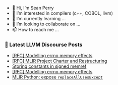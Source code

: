 - 👋 Hi, I’m Sean Perry
- 👀 I’m interested in compilers (c++, COBOL, llvm)
- 🌱 I’m currently learning ...
- 💞️ I’m looking to collaborate on ...
- 📫 How to reach me ...

<!---
s66perry/s66perry is a ✨ special ✨ repository because its `README.md` (this file) appears on your GitHub profile.
You can click the Preview link to take a look at your changes.
--->
### 📕 Latest LLVM Discourse Posts

<!-- DISCOURSE-LLVM:START -->
- [[RFC] Modelling errno memory effects](https://discourse.llvm.org/t/rfc-modelling-errno-memory-effects/82972?page=2#post_21)
- [[RFC] MLIR Project Charter and Restructuring](https://discourse.llvm.org/t/rfc-mlir-project-charter-and-restructuring/82896?page=5#post_86)
- [Storing constants in signed memref](https://discourse.llvm.org/t/storing-constants-in-signed-memref/83051#post_3)
- [[RFC] Modelling errno memory effects](https://discourse.llvm.org/t/rfc-modelling-errno-memory-effects/82972#post_20)
- [MLIR Python: expose `replaceAllUsesExcept`](https://discourse.llvm.org/t/mlir-python-expose-replaceallusesexcept/83068#post_2)
<!-- DISCOURSE-LLVM:END -->
